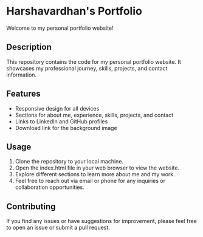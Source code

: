 # Harshavardhan's Portfolio

Welcome to my personal portfolio website!

## Description

This repository contains the code for my personal portfolio website. It showcases my professional journey, skills, projects, and contact information.

## Features

- Responsive design for all devices
- Sections for about me, experience, skills, projects, and contact
- Links to LinkedIn and GitHub profiles
- Download link for the background image

## Usage

1. Clone the repository to your local machine.
2. Open the index.html file in your web browser to view the website.
3. Explore different sections to learn more about me and my work.
4. Feel free to reach out via email or phone for any inquiries or collaboration opportunities.

## Contributing

If you find any issues or have suggestions for improvement, please feel free to open an issue or submit a pull request.

